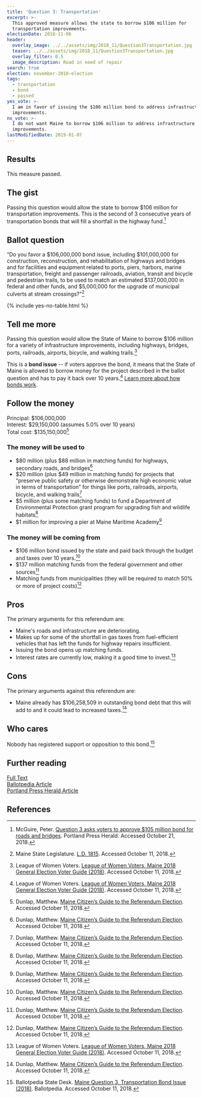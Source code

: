 ```yaml
---
title: 'Question 3: Transportation'
excerpt: >-
  This approved measure allows the state to borrow $106 million for
  transportation improvements.
electionDate: 2018-11-06
header:
  overlay_image: ../../assets/img/2018_11/Question3Transportation.jpg
  teaser: ../../assets/img/2018_11/Question3Transportation.jpg
  overlay_filter: 0.5
  image_description: Road in need of repair
search: true
election: november-2018-election
tags:
  - transportation
  - bond
  - passed
yes_vote: >-
  I am in favor of issuing the $106 million bond to address infrastructure
  improvements.
no_vote: >-
  I do not want Maine to borrow $106 million to address infrastructure
  improvements.
lastModifiedDate: 2019-01-07
---
```


## Results

This measure passed.

## The gist

Passing this question would allow the state to borrow $106 million for transportation improvements. This is the second of 3 consecutive years of transportation bonds that will fill a shortfall in the highway fund.[^5]

## Ballot question

“Do you favor a $106,000,000 bond issue, including $101,000,000 for construction, reconstruction, and rehabilitation of highways and bridges and for facilities and equipment related to ports, piers, harbors, marine transportation, freight and passenger railroads, aviation, transit and bicycle and pedestrian trails, to be used to match an estimated $137,000,000 in federal and other funds, and $5,000,000 for the upgrade of municipal culverts at stream crossings?”[^2]

{% include yes-no-table.html %}

## Tell me more

Passing this question would allow the State of Maine to borrow $106 million for a variety of infrastructure improvements, including highways, bridges, ports, railroads, airports, bicycle, and walking trails.[^3]

This is a **bond issue** -- if voters approve the bond, it means that the State of Maine is allowed to borrow money for the project described in the ballot question and has to pay it back over 10 years.[^3] [Learn more about how bonds work](/bonds).

## Follow the money

Principal: $106,000,000
<br>Interest: $29,150,000 (assumes 5.0% over 10 years)
<br>Total cost: $135,150,000[^4]

### The money will be used to

- $80 million (plus $88 million in matching funds) for highways, secondary roads, and bridges[^4]
- $20 million (plus $49 million in matching funds) for projects that “preserve public safety or otherwise demonstrate high economic value in terms of transportation” for things like ports, railroads, airports, bicycle, and walking trails[^4]
- $5 million (plus some matching funds) to fund a Department of Environmental Protection grant program for upgrading fish and wildlife habitats[^4]
- $1 million for improving a pier at Maine Maritime Academy[^4]

### The money will be coming from

- $106 million bond issued by the state and paid back through the budget and taxes over 10 years.[^4]
- $137 million matching funds from the federal government and other sources[^4]
- Matching funds from municipalities (they will be required to match 50% or more of project costs)[^4]

## Pros

The primary arguments for this referendum are:

- Maine's roads and infrastructure are deteriorating.
- Makes up for some of the shortfall in gas taxes from fuel-efficient vehicles that has left the funds for highway repairs insufficient.
- Issuing the bond opens up matching funds.
- Interest rates are currently low, making it a good time to invest.[^3]

## Cons

The primary arguments against this referendum are:

- Maine already has $106,258,509 in outstanding bond debt that this will add to and it could lead to increased taxes.[^4]

## Who cares

Nobody has registered support or opposition to this bond.[^1]

## Further reading

[Full Text](http://www.mainelegislature.org/legis/bills/getPDF.asp?paper=SP0682&item=2&snum=128)
<br>[Ballotpedia Article](<https://ballotpedia.org/Maine_Question_3,_Transportation_Bond_Issue_(2018)>)
<br>[Portland Press Herald Article](https://www.pressherald.com/2017/11/05/question-3-asks-voters-to-approve-105-million-bond-for-roads-and-bridges/)

## References

[^1]: Ballotpedia State Desk. [Maine Question 3, Transportation Bond Issue (2018)](<https://ballotpedia.org/Maine_Question_3,_Transportation_Bond_Issue_(2018)>). Ballotpedia. Accessed October 11, 2018.

[^2]: Maine State Legislature. [L.D. 1815](http://www.mainelegislature.org/legis/bills/getPDF.asp?paper=SP0682&item=2&snum=128). Accessed October 11, 2018.

[^3]: League of Women Voters. [League of Women Voters, Maine 2018 General Election Voter Guide (2018)](http://www.lwvme.org/files/VG_2018_Statewide.pdf). Accessed October 11, 2018.

[^4]: Dunlap, Matthew. [Maine Citizen’s Guide to the Referendum Election](https://www.maine.gov/sos/cec/elec/upcoming/pdf/citizensguide.pdf). Accessed October 11, 2018.

[^5]: McGuire, Peter. [Question 3 asks voters to approve $105 million bond for roads and bridges](https://www.pressherald.com/2017/11/05/question-3-asks-voters-to-approve-105-million-bond-for-roads-and-bridges/). Portland Press Herald. Accessed October 21, 2018.
